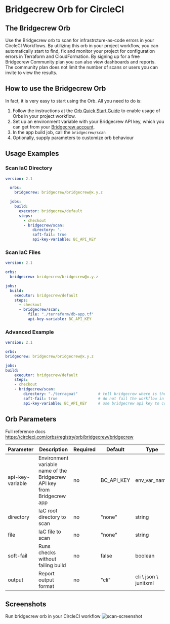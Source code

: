 # Bridgecrew Orb for CircleCI

## The Bridgecrew Orb

Use the Bridgecrew orb to scan for infrastrcture-as-code errors in your CircleCI Workflows.
By utilizing this orb in your project workflow, you can automatically start to find,
fix and monitor your project for configuration errors in Terraform and CloudFormation. 
By signing up for a free Bridgecrew Community plan you can also view dashboards and reports. 
The community plan does not limit the number of scans or users you can invite to view the results.
​
## How to use the Bridgecrew Orb

In fact, it is very easy to start using the Orb.
All you need to do is:

1. Follow the instructions at the [Orb Quick Start Guide](https://circleci.com/orbs/registry/orb/bridgecrew/bridgecrew#quick-start) to enable usage of Orbs in your project workflow.
2. Set up an environment variable with your Bridgecrew API key, which you can get from your [Bridgecrew account](https://www.bridgecrew.cloud/integrations).
3. In the app build job, call the `bridgecrew/scan`
4. Optionally, supply parameters to customize orb behaviour

## Usage Examples

### Scan IaC Directory

```yaml
version: 2.1

  orbs:
    bridgecrew: bridgecrew/bridgecrew@x.y.z

  jobs:
    build:
      executor: bridgecrew/default
      steps:
        - checkout
        - bridgecrew/scan:
            directory: '.'
            soft-fail: true
            api-key-variable: BC_API_KEY
```

### Scan IaC Files

```yaml
version: 2.1

orbs:
  bridgecrew: bridgecrew/bridgecrew@x.y.z

jobs:
  build:
    executor: bridgecrew/default
    steps:
      - checkout
      - bridgecrew/scan:
          file: "./terraform/db-app.tf"
          api-key-variable: BC_API_KEY
```

### Advanced Example

```yaml
version: 2.1

orbs:
bridgecrew: bridgecrew/bridgecrew@x.y.z

jobs:
build:
    executor: bridgecrew/default
    steps:
    - checkout
    - bridgecrew/scan:
        directory: "./terragoat"         # tell bridgecrew where is the directory you want to scan
        soft-fail: true                  # do not fail the workflow in case vulnerabilities have found 
        api-key-variable: BC_API_KEY     # use bridgecrew api key to create violations in bridgecrew app
```

## Orb Parameters

Full reference docs https://circleci.com/orbs/registry/orb/bridgecrew/bridgecrew

| Parameter  | Description | Required | Default | Type |
| -----------| -------------------------------------------------------------------------------------------------------- | ------------- | ------------- | ------------- |
| api-key-variable | Environment variable name of the Bridgecrew API key from Bridgecrew app | no | BC_API_KEY | env_var_name |
| directory | IaC root directory to scan | no | "none" | string |
| file | IaC file to scan | no | "none" | string |
| soft-fail | Runs checks without failing build | no | false | boolean |
| output | Report output format | no | "cli" | cli \ json \ junitxml |

## Screenshots
Run bridgecrew orb in your CircleCI workflow
![scan-screenshot](https://raw.githubusercontent.com/bridgecrewio/bridgecrew-orb/master/screenshot.gif)
